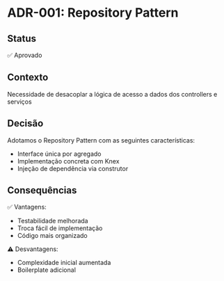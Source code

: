 # ADR-001: Repository Pattern

## Status
✅ Aprovado

## Contexto
Necessidade de desacoplar a lógica de acesso a dados dos controllers e serviços

## Decisão
Adotamos o Repository Pattern com as seguintes características:
- Interface única por agregado
- Implementação concreta com Knex
- Injeção de dependência via construtor

## Consequências
✅ Vantagens:
- Testabilidade melhorada
- Troca fácil de implementação
- Código mais organizado

⚠️ Desvantagens:
- Complexidade inicial aumentada
- Boilerplate adicional